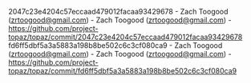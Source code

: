 2047c23e4204c57eccaad479012facaa93429678 - Zach Toogood (zrtoogood@gmail.com) - Zach Toogood (zrtoogood@gmail.com) - https://github.com/project-topaz/topaz/commit/2047c23e4204c57eccaad479012facaa93429678
fd6ff5dbf5a3a5883a198b8be502c6c3cf080ca9 - Zach Toogood (zrtoogood@gmail.com) - Zach Toogood (zrtoogood@gmail.com) - https://github.com/project-topaz/topaz/commit/fd6ff5dbf5a3a5883a198b8be502c6c3cf080ca9
